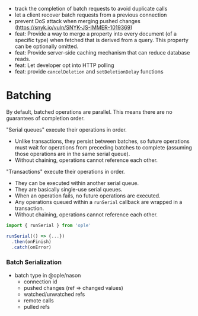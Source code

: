 - track the completion of batch requests to avoid duplicate calls
- let a client recover batch requests from a previous connection
- prevent DoS attack when merging pushed changes (https://snyk.io/vuln/SNYK-JS-IMMER-1019369)
- feat: Provide a way to merge a property into every document (of a specific type) when fetched that is derived from a query. This property can be
  optionally omitted.
- feat: Provide server-side caching mechanism that can reduce database reads.
- feat: Let developer opt into HTTP polling
- feat: provide `cancelDeletion` and `setDeletionDelay` functions

# Batching

By default, batched operations are parallel.
This means there are no guarantees of completion order.

"Serial queues" execute their operations in order.

- Unlike transactions, they persist between batches, so future
  operations must wait for operations from preceding batches to
  complete (assuming those operations are in the same serial queue).
- Without chaining, operations cannot reference each other.

"Transactions" execute their operations in order.

- They can be executed within another serial queue.
- They are basically single-use serial queues.
- When an operation fails, no future operations are executed.
- Any operations queued within a `runSerial` callback are
  wrapped in a transaction.
- Without chaining, operations cannot reference each other.

```ts
import { runSerial } from 'ople'

runSerial(() => {...})
  .then(onFinish)
  .catch(onError)
```

### Batch Serialization

- batch type in @ople/nason
  - connection id
  - pushed changes (ref => changed values)
  - watched/unwatched refs
  - remote calls
  - pulled refs
